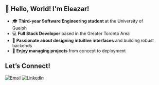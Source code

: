 ## 👋 **Hello, World! I'm Eleazar!**

- 🎓 **Third-year Software Engineering student** at the University of Guelph
- 💻 **Full Stack Developer** based in the Greater Toronto Area
- 🎨 **Passionate about designing intuitive interfaces** and building robust backends
- 🚀 **Enjoy managing projects** from concept to deployment

## Let’s Connect!
[![Email](https://img.shields.io/badge/Email-D14836?style=for-the-badge&logo=gmail&logoColor=white)](mailto:videna.psalmeleazar@gmail.com) [![LinkedIn](https://img.shields.io/badge/LinkedIn-0A66C2?style=for-the-badge&logo=linkedin&logoColor=white)](https://www.linkedin.com/in/pevidena/)
